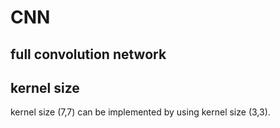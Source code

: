 # CNN

## full convolution network  

## kernel size  
kernel size (7,7) can be implemented by using kernel size (3,3). 
